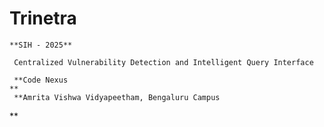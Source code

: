 # Trinetra
	**SIH - 2025**
	
	 Centralized Vulnerability Detection and Intelligent Query Interface 
	 
	 **Code Nexus 
	**
	 **Amrita Vishwa Vidyapeetham, Bengaluru Campus
**
